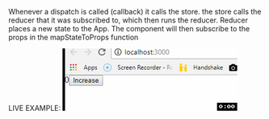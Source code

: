 Whenever a dispatch is called (callback) it calls the store. the store calls the reducer that it was subscribed to, which then runs the reducer. Reducer places a new state to the App. The component will then subscribe to the props in the mapStateToProps function

LIVE EXAMPLE:
![text](/public/simple-redux-example.gif)
